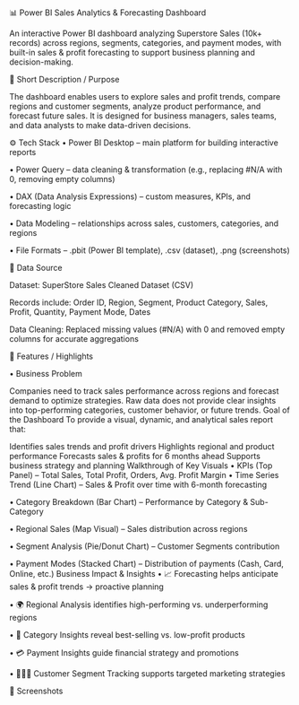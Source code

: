 📊 Power BI Sales Analytics & Forecasting Dashboard

An interactive Power BI dashboard analyzing Superstore Sales (10k+ records) across regions, segments, categories, and payment modes, with built-in sales & profit forecasting to support business planning and decision-making.

🔎 Short Description / Purpose

The dashboard enables users to explore sales and profit trends, compare regions and customer segments, analyze product performance, and forecast future sales. It is designed for business managers, sales teams, and data analysts to make data-driven decisions.

⚙️ Tech Stack • Power BI Desktop – main platform for building interactive reports

• Power Query – data cleaning & transformation (e.g., replacing #N/A with 0, removing empty columns)

• DAX (Data Analysis Expressions) – custom measures, KPIs, and forecasting logic

• Data Modeling – relationships across sales, customers, categories, and regions

• File Formats – .pbit (Power BI template), .csv (dataset), .png (screenshots)

📂 Data Source

Dataset: SuperStore Sales Cleaned Dataset (CSV)

Records include: Order ID, Region, Segment, Product Category, Sales, Profit, Quantity, Payment Mode, Dates

Data Cleaning: Replaced missing values (#N/A) with 0 and removed empty columns for accurate aggregations

🚀 Features / Highlights

• Business Problem

Companies need to track sales performance across regions and forecast demand to optimize strategies. Raw data does not provide clear insights into top-performing categories, customer behavior, or future trends. Goal of the Dashboard To provide a visual, dynamic, and analytical sales report that:

Identifies sales trends and profit drivers
Highlights regional and product performance
Forecasts sales & profits for 6 months ahead
Supports business strategy and planning Walkthrough of Key Visuals • KPIs (Top Panel) – Total Sales, Total Profit, Orders, Avg. Profit Margin
• Time Series Trend (Line Chart) – Sales & Profit over time with 6-month forecasting

• Category Breakdown (Bar Chart) – Performance by Category & Sub-Category

• Regional Sales (Map Visual) – Sales distribution across regions

• Segment Analysis (Pie/Donut Chart) – Customer Segments contribution

• Payment Modes (Stacked Chart) – Distribution of payments (Cash, Card, Online, etc.) Business Impact & Insights • 📈 Forecasting helps anticipate sales & profit trends → proactive planning

• 🌍 Regional Analysis identifies high-performing vs. underperforming regions

• 🛒 Category Insights reveal best-selling vs. low-profit products

• 💳 Payment Insights guide financial strategy and promotions

• 🧑🤝🧑 Customer Segment Tracking supports targeted marketing strategies

📸 Screenshots
